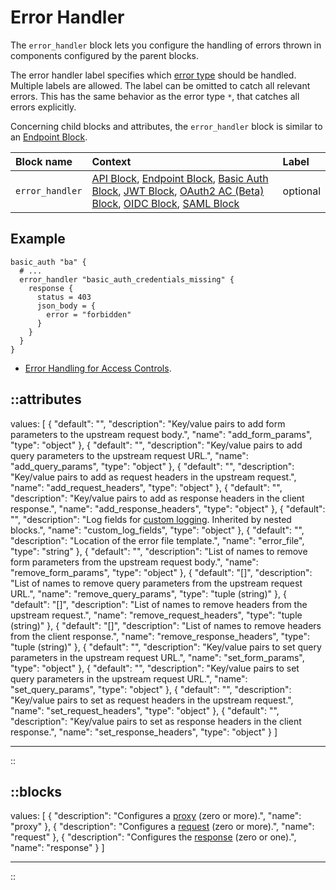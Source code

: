 # Error Handler

The `error_handler` block lets you configure the handling of errors thrown in components configured by the parent blocks.

The error handler label specifies which [error type](/configuration/error-handling#error-types) should be handled. Multiple labels are allowed. The label can be omitted to catch all relevant errors. This has the same behavior as the error type `*`, that catches all errors explicitly.

Concerning child blocks and attributes, the `error_handler` block is similar to an [Endpoint Block](/configuration/block/endpoint).

| Block name      | Context                                                                                                                                                                                                                                                                                                                          | Label    |
| :---------------| :--------------------------------------------------------------------------------------------------------------------------------------------------------------------------------------------------------------------------------------------------------------------------------------------------------------------------------| :--------|
| `error_handler` | [API Block](/configuration/block/api), [Endpoint Block](/configuration/block/endpoint), [Basic Auth Block](/configuration/block/basic_auth), [JWT Block](/configuration/block/jwt), [OAuth2 AC (Beta) Block](/configuration/block/beta_oauth2), [OIDC Block](/configuration/block/oidc), [SAML Block](/configuration/block/saml) | optional |

## Example

```hcl
basic_auth "ba" {
  # ...
  error_handler "basic_auth_credentials_missing" {
    response {
      status = 403
      json_body = {
        error = "forbidden"
      }
    }
  }
}
```

- [Error Handling for Access Controls](https://github.com/avenga/couper-examples/blob/master/error-handling-ba/README.md).

::attributes
---
values: [
  {
    "default": "",
    "description": "Key/value pairs to add form parameters to the upstream request body.",
    "name": "add_form_params",
    "type": "object"
  },
  {
    "default": "",
    "description": "Key/value pairs to add query parameters to the upstream request URL.",
    "name": "add_query_params",
    "type": "object"
  },
  {
    "default": "",
    "description": "Key/value pairs to add as request headers in the upstream request.",
    "name": "add_request_headers",
    "type": "object"
  },
  {
    "default": "",
    "description": "Key/value pairs to add as response headers in the client response.",
    "name": "add_response_headers",
    "type": "object"
  },
  {
    "default": "",
    "description": "Log fields for [custom logging](/observation/logging#custom-logging). Inherited by nested blocks.",
    "name": "custom_log_fields",
    "type": "object"
  },
  {
    "default": "",
    "description": "Location of the error file template.",
    "name": "error_file",
    "type": "string"
  },
  {
    "default": "",
    "description": "List of names to remove form parameters from the upstream request body.",
    "name": "remove_form_params",
    "type": "object"
  },
  {
    "default": "[]",
    "description": "List of names to remove query parameters from the upstream request URL.",
    "name": "remove_query_params",
    "type": "tuple (string)"
  },
  {
    "default": "[]",
    "description": "List of names to remove headers from the upstream request.",
    "name": "remove_request_headers",
    "type": "tuple (string)"
  },
  {
    "default": "[]",
    "description": "List of names to remove headers from the client response.",
    "name": "remove_response_headers",
    "type": "tuple (string)"
  },
  {
    "default": "",
    "description": "Key/value pairs to set query parameters in the upstream request URL.",
    "name": "set_form_params",
    "type": "object"
  },
  {
    "default": "",
    "description": "Key/value pairs to set query parameters in the upstream request URL.",
    "name": "set_query_params",
    "type": "object"
  },
  {
    "default": "",
    "description": "Key/value pairs to set as request headers in the upstream request.",
    "name": "set_request_headers",
    "type": "object"
  },
  {
    "default": "",
    "description": "Key/value pairs to set as response headers in the client response.",
    "name": "set_response_headers",
    "type": "object"
  }
]

---
::

::blocks
---
values: [
  {
    "description": "Configures a [proxy](/configuration/block/proxy) (zero or more).",
    "name": "proxy"
  },
  {
    "description": "Configures a [request](/configuration/block/request) (zero or more).",
    "name": "request"
  },
  {
    "description": "Configures the [response](/configuration/block/response) (zero or one).",
    "name": "response"
  }
]

---
::
